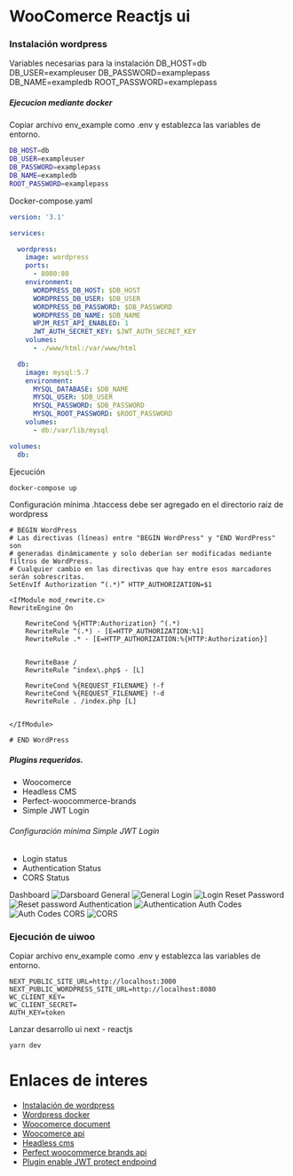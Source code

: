 # WooComerce Reactjs ui


### Instalación wordpress

Variables necesarias para la instalación
DB_HOST=db
DB_USER=exampleuser
DB_PASSWORD=examplepass
DB_NAME=exampledb
ROOT_PASSWORD=examplepass


##### Ejecucion mediante docker
Copiar archivo env_example como .env y establezca las variables de entorno.


```bash
DB_HOST=db
DB_USER=exampleuser
DB_PASSWORD=examplepass
DB_NAME=exampledb
ROOT_PASSWORD=examplepass
```


Docker-compose.yaml

```yaml
version: '3.1'

services:

  wordpress:
    image: wordpress
    ports:
      - 8080:80
    environment:
      WORDPRESS_DB_HOST: $DB_HOST
      WORDPRESS_DB_USER: $DB_USER
      WORDPRESS_DB_PASSWORD: $DB_PASSWORD
      WORDPRESS_DB_NAME: $DB_NAME
      WPJM_REST_API_ENABLED: 1
      JWT_AUTH_SECRET_KEY: $JWT_AUTH_SECRET_KEY
    volumes:
      - ./www/html:/var/www/html

  db:
    image: mysql:5.7
    environment:
      MYSQL_DATABASE: $DB_NAME
      MYSQL_USER: $DB_USER
      MYSQL_PASSWORD: $DB_PASSWORD
      MYSQL_ROOT_PASSWORD: $ROOT_PASSWORD
    volumes:
      - db:/var/lib/mysql

volumes:
  db:

```

Ejecución
```bash
docker-compose up
```

Configuración mínima .htaccess debe ser agregado en el directorio raiz de wordpress
```
# BEGIN WordPress
# Las directivas (líneas) entre "BEGIN WordPress" y "END WordPress" son
# generadas dinámicamente y solo deberían ser modificadas mediante filtros de WordPress.
# Cualquier cambio en las directivas que hay entre esos marcadores serán sobrescritas.
SetEnvIf Authorization “(.*)” HTTP_AUTHORIZATION=$1

<IfModule mod_rewrite.c>
RewriteEngine On

    RewriteCond %{HTTP:Authorization} ^(.*)
    RewriteRule ^(.*) - [E=HTTP_AUTHORIZATION:%1]
    RewriteRule .* - [E=HTTP_AUTHORIZATION:%{HTTP:Authorization}]


    RewriteBase /
    RewriteRule ^index\.php$ - [L]

    RewriteCond %{REQUEST_FILENAME} !-f
    RewriteCond %{REQUEST_FILENAME} !-d
    RewriteRule . /index.php [L]


</IfModule>

# END WordPress
```


##### Plugins requeridos.
* Woocomerce
* Headless CMS
* Perfect-woocommerce-brands
* Simple JWT Login


###### Configuración mínima Simple JWT Login 
* Login status
* Authentication Status
* CORS Status

Dashboard ![Darsboard](/img/dashboard.png)
General ![General](/img/general.png)
Login ![Login](/img/login.png)
Reset Password ![Reset password](/img/reset-password.png)
Authentication ![Authentication](/img/authentication.png)
Auth Codes ![Auth Codes](/img/auth-codes.png)
CORS ![CORS](/img/cors.png)

### Ejecución de uiwoo

Copiar archivo env_example como .env y establezca las variables de entorno.

```
NEXT_PUBLIC_SITE_URL=http://localhost:3000
NEXT_PUBLIC_WORDPRESS_SITE_URL=http://localhost:8080
WC_CLIENT_KEY=
WC_CLIENT_SECRET=
AUTH_KEY=token
```

Lanzar desarrollo ui next - reactjs
```
yarn dev
```


# Enlaces de interes
* [Instalación de wordpress](https://es-mx.wordpress.org/support/article/how-to-install-wordpress/)
* [Wordpress docker](https://hub.docker.com/_/wordpress)
* [Woocomerce document](https://woocommerce.com/document/)
* [Woocomerce api](http://woocommerce.github.io/woocommerce-rest-api-docs/)
* [Headless cms](https://es-mx.wordpress.org/plugins/headless-cms/)
* [Perfect woocommerce brands api](https://github.com/quadlayers/perfect-woocommerce-brands/wiki/REST-API-docs)
* [Plugin enable JWT  protect endpoind](https://docs.simplejwtlogin.com/)